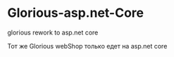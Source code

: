 # Glorious-asp.net-Core
glorious rework to asp.net core


Тот же Glorious webShop только едет на asp.net сore
